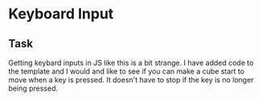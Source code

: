 # Keyboard Input

## Task
Getting keybard inputs in JS like this is a bit strange. I have added code to the template and I would and like to see if you can make a cube start to move when a key is pressed. It doesn't have to stop if the key is no longer being pressed. 